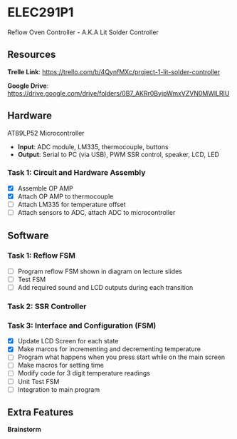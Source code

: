 # ELEC291P1
Reflow Oven Controller - A.K.A Lit Solder Controller

## Resources

**Trelle Link**: https://trello.com/b/4QynfMXc/project-1-lit-solder-controller

**Google Drive**: https://drive.google.com/drive/folders/0B7_AKRr0ByjpWmxVZVN0MWlLRlU

## Hardware

AT89LP52 Microcontroller

- **Input**: ADC module, LM335, thermocouple, buttons
- **Output**: Serial to PC (via USB), PWM SSR control, speaker, LCD, LED

### Task 1: Circuit and Hardware Assembly

- [x] Assemble OP AMP
- [x] Attach OP AMP to thermocouple
- [ ] Attach LM335 for temperature offset
- [ ] Attach sensors to ADC, attach ADC to microcontroller

## Software

### Task 1: Reflow FSM

- [ ] Program reflow FSM shown in diagram on lecture slides
- [ ] Test FSM
- [ ] Add required sound and LCD outputs during each transition

### Task 2: SSR Controller

### Task 3: Interface and Configuration (FSM)

- [x] Update LCD Screen for each state
- [x] Make marcos for incrementing and decrementing temperature
- [ ] Program what happens when you press start while on the main screen
- [ ] Make macros for setting time
- [ ] Modify code for 3 digit temperature readings
- [ ] Unit Test FSM
- [ ] Integration to main program

## Extra Features

**Brainstorm**
